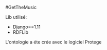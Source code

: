 #GetTheMusic

Lib utilisé:
 * Django==1.11
 * RDFLib
 
L'ontologie a éte crée avec le logiciel Protege
